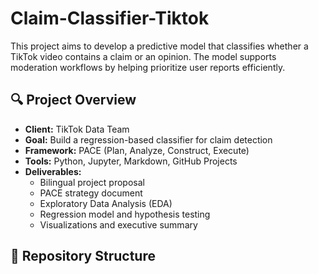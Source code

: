 # Claim-Classifier-Tiktok

This project aims to develop a predictive model that classifies whether a TikTok video contains a claim or an opinion. The model supports moderation workflows by helping prioritize user reports efficiently.

## 🔍 Project Overview

- **Client:** TikTok Data Team  
- **Goal:** Build a regression-based classifier for claim detection  
- **Framework:** PACE (Plan, Analyze, Construct, Execute)  
- **Tools:** Python, Jupyter, Markdown, GitHub Projects  
- **Deliverables:**  
  - Bilingual project proposal  
  - PACE strategy document  
  - Exploratory Data Analysis (EDA)  
  - Regression model and hypothesis testing  
  - Visualizations and executive summary

## 📁 Repository Structure

